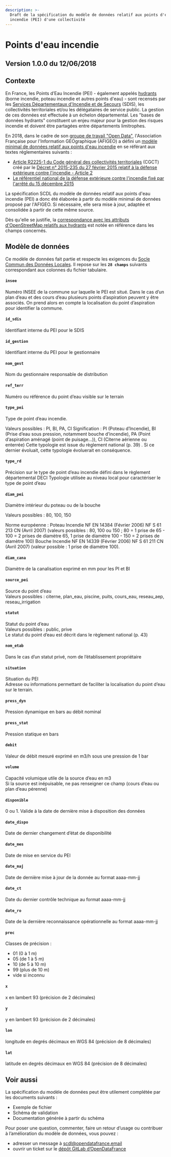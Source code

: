 ```yaml
---
description: >-
  Draft de la spécification du modèle de données relatif aux points d'eau
  incendie (PEI) d'une collectivité
---
```


# Points d'eau incendie

## Version 1.0.0 du 12/06/2018 <a id="version-0-0-0-du-jj-mm-aaaa"></a>

## Contexte <a id="contexte"></a>

En France, les Points d’Eau Incendie \(PEI\) - également appelés [hydrants](https://fr.wikipedia.org/wiki/Hydrant) \(borne incendie, poteau incendie et autres points d'eau\) - sont recensés par les [Services Départementaux d'Incendie et de Secours](https://fr.wikipedia.org/wiki/Service_d%C3%A9partemental_d%27incendie_et_de_secours) \(SDIS\), les collectivités territoriales et/ou les délégataires de service public. La gestion de ces données est effectuée à un échelon départemental. Les "bases de données hydrants" constituent un enjeu majeur pour la gestion des risques incendie et doivent être partagées entre départements limitrophes.

En 2018, dans le cadre de son [groupe de travail "Open Data"](http://www.afigeo.asso.fr/pole-entreprise/groupe-dinteret-ogc/2117-modele-minimal-hydrants-3.html), l'Association Française pour l'Information GEOgraphique \(AFIGEO\) a défini un [modèle minimal de données relatif aux points d'eau incendie](http://www.afigeo.asso.fr/images/BD-Entreprises/OGC_-_Open_Data/Modele_minimal_donn%C3%A9es_PEI.pdf) en se référant aux textes réglementaires suivants :

* [Article R2225-1 du Code général des collectivités territoriales](https://www.legifrance.gouv.fr/affichCodeArticle.do?cidTexte=LEGITEXT000006070633&idArticle=LEGIARTI000030299532) \(CGCT\) créé par le [Décret n° 2015-235 du 27 février 2015 relatif à la défense extérieure contre l'incendie - Article 2](https://www.legifrance.gouv.fr/jo_pdf.do?id=JORFTEXT000030296571)
* [Le référentiel national de la défense extérieure contre l'incendie fixé par l'arrêté du 15 décembre 2015](https://www.interieur.gouv.fr/Le-ministere/Securite-civile/Documentation-technique/La-defense-exterieure-contre-l-incendie)

La spécification SCDL du modèle de données relatif aux points d'eau incendie \(PEI\) a donc été élaborée à partir du modèle minimal de données proposé par l'AFIGEO. Si nécessaire, elle sera mise à jour, adaptée et consolidée à partir de cette même source.

Dès qu'elle se justifie, la [correspondance avec les attributs d'OpenStreetMap relatifs aux hydrants](https://wiki.openstreetmap.org/wiki/FR:Tag:emergency%3Dfire_hydrant#Correspondance_avec_le_mod.C3.A8le_PEI_de_l.27Afigeo) est notée en référence dans les champs concernés.

## Modèle de données <a id="modele-de-donnees"></a>

Ce modèle de données fait partie et respecte les exigences du [Socle Commun des Données Locales](../../recommandations-relatives-aux-jeux-de-donnees.md). Il repose sur les **`28 champs`** suivants correspondant aux colonnes du fichier tabulaire.

#### `insee`

Numéro INSEE de la commune sur laquelle le PEI est situé. Dans le cas d’un plan d’eau et des cours d’eau plusieurs points d’aspiration peuvent y être associés. On prend alors en compte la localisation du point d’aspiration pour identifier la commune.

#### `id_sdis`

Identifiant interne du PEI pour le SDIS

#### `id_gestion`

Identifiant interne du PEI pour le gestionnaire

#### `nom_gest`

Nom du gestionnaire responsable de distribution

#### `ref_terr`

Numéro ou référence du point d’eau visible sur le terrain

#### `type_pei`

Type de point d’eau incendie. 

Valeurs possibles : PI, BI, PA, CI Signification : PI \(Poteau d’Incendie\), BI \(Prise d’eau sous pression, notamment bouche d’incendie\), PA \(Point d’aspiration aménagé \(point de puisage…\)\), CI \(Citerne aérienne ou enterrée\) Cette typologie est issue du règlement national \(p. 39\) . Si ce dernier évoluait, cette typologie évoluerait en conséquence.

#### `type_rd`

Précision sur le type de point d’eau incendie défini dans le règlement départemental DECI Typologie utilisée au niveau local pour caractériser le type de point d’eau

#### `diam_pei`

Diamètre intérieur du poteau ou de la bouche

Valeurs possibles : 80, 100, 150

Norme européenne : Poteau Incendie NF EN 14384 \(Février 2006\) NF S 61 213 CN \(Avril 2007\) \(valeurs possibles : 80, 100 ou 150 ; 80 = 1 prise de 65 - 100 = 2 prises de diamètre 65, 1 prise de diamètre 100 - 150 = 2 prises de diamètre 100\) Bouche Incendie NF EN 14339 \(Février 2006\) NF S 61 211 CN \(Avril 2007\) \(valeur possible : 1 prise de diamètre 100\).

#### `diam_cana`

Diamètre de la canalisation exprimé en mm pour les PI et BI

#### `source_pei`

Source du point d’eau  
Valeurs possibles : citerne, plan\_eau, piscine, puits, cours\_eau, reseau\_aep, reseau\_irrigation

#### `statut`

Statut du point d’eau  
Valeurs possibles : public, prive  
Le statut du point d’eau est décrit dans le règlement national \(p. 43\)

#### `nom_etab`

Dans le cas d’un statut privé, nom de l’établissement propriétaire

#### `situation`

Situation du PEI  
Adresse ou informations permettant de faciliter la localisation du point d’eau sur le terrain.

#### `press_dyn`

Pression dynamique en bars au débit nominal

#### `press_stat`

Pression statique en bars

#### `debit`

Valeur de débit mesuré exprimé en m3/h sous une pression de 1 bar

#### `volume`

Capacité volumique utile de la source d’eau en m3  
Si la source est inépuisable, ne pas renseigner ce champ \(cours d’eau ou plan d’eau pérenne\)

#### `disponible`

0 ou 1. Valide à la date de dernière mise à disposition des données

#### `date_dispo`

Date de dernier changement d’état de disponibilité

#### `date_mes`

Date de mise en service du PEI

#### `date_maj`

Date de dernière mise à jour de la donnée au format aaaa-mm-jj

#### `date_ct`

Date du dernier contrôle technique au format aaaa-mm-jj

#### `date_ro`

Date de la dernière reconnaissance opérationnelle au format aaaa-mm-jj

#### `prec`

Classes de précision :

* 01 \(0 à 1 m\)
* 05 \(de 1 à 5 m\)
* 10 \(de 5 à 10 m\)
* 99 \(plus de 10 m\)
* vide si inconnu

#### `x`

x en lambert 93 \(précision de 2 décimales\)

#### `y`

y en lambert 93 \(précision de 2 décimales\)

#### `lon`

longitude en degrés décimaux en WGS 84 \(précision de 8 décimales\)

#### `lat`

latitude en degrés décimaux en WGS 84 \(précision de 8 décimales\)

## Voir aussi <a id="voir-aussi"></a>

La spécification du modèle de données peut être utilement complétée par les documents suivants :

* Exemple de fichier
* Schéma de validation​
* Documentation générée à partir du schéma​​

Pour poser une question, commenter, faire un retour d’usage ou contribuer à l’amélioration du modèle de données, vous pouvez :

* adresser un message à scdl@opendatafrance.email
* ouvrir un ticket sur le [dépôt GitLab d’OpenDataFrance​](https://git.opendatafrance.net/scdl/equipements/issues/new)



